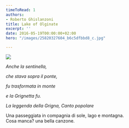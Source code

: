 ```yaml
---
timeToRead: 1
authors:
- Roberto Ghislanzoni
title: Lake of Olginate
excerpt: ''
date: 2016-05-19T00:00:00+02:00
hero: "/images/25820327604_b6c5dfbbd8_c.jpg"

---
```

[![](/images/25820327604_b6c5dfbbd8_c.jpg)](https://flic.kr/p/FkDVQ9)

_Anche la sentinella,_

_che stava sopra il ponte,_

_fu trasformata in monte_

_e la Grignetta fu._

_La leggenda della Grigna, Canto popolare_

Una passeggiata in compagnia di sole, lago e montagna.  
Cosa manca? una bella canzone.